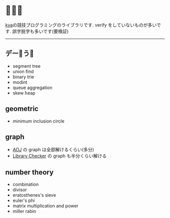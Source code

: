 # 🐙🐘🦍
[kya](https://twitter.com/kya_ski)の競技プログラミングのライブラリです.
verify をしていないものが多いです. 誤字脱字も多いです(要検証)

***

## デー🐙う🐘
- segment tree
- union find
- binary trie
- modint
- queue aggregation
- skew heap

## geometric
- minimum inclusion circle

## graph
- [AOJ](http://judge.u-aizu.ac.jp/onlinejudge/index.jsp) の graph は全部解けるくらい(多分)
- [Library Checker](https://judge.yosupo.jp/) の graph も半分くらい解ける

## number theory
- combination
- divisor
- eratosthenes's sieve
- euler's phi
- matrix multiplication and power
- miller rabin
